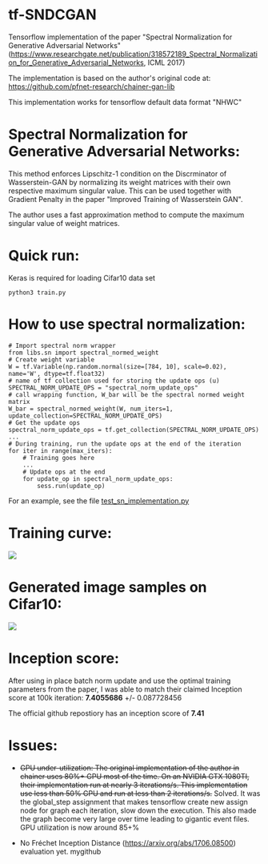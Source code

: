 # tf-SNDCGAN
Tensorflow implementation of the paper "Spectral Normalization for Generative Adversarial Networks"
(https://www.researchgate.net/publication/318572189_Spectral_Normalization_for_Generative_Adversarial_Networks,
 ICML 2017)

The implementation is based on the author's original code at:
https://github.com/pfnet-research/chainer-gan-lib

This implementation works for tensorflow default data format "NHWC"

# Spectral Normalization for Generative Adversarial Networks:
This method enforces Lipschitz-1 condition on the Discrminator of Wasserstein-GAN
by normalizing its weight matrices with their own respective maximum singular value.
This can be used together with Gradient Penalty in the paper "Improved Training
of Wasserstein GAN".

The author uses a fast approximation method to compute the maximum singular value
of weight matrices.

# Quick run:

Keras is required for loading Cifar10 data set

    python3 train.py

# How to use spectral normalization:

    # Import spectral norm wrapper
    from libs.sn import spectral_normed_weight
    # Create weight variable
    W = tf.Variable(np.random.normal(size=[784, 10], scale=0.02), name='W', dtype=tf.float32)
    # name of tf collection used for storing the update ops (u)
    SPECTRAL_NORM_UPDATE_OPS = "spectral_norm_update_ops"
    # call wrapping function, W_bar will be the spectral normed weight matrix
    W_bar = spectral_normed_weight(W, num_iters=1, update_collection=SPECTRAL_NORM_UPDATE_OPS)
    # Get the update ops
    spectral_norm_update_ops = tf.get_collection(SPECTRAL_NORM_UPDATE_OPS)
    ...
    # During training, run the update ops at the end of the iteration
    for iter in range(max_iters):
        # Training goes here
        ...
        # Update ops at the end
        for update_op in spectral_norm_update_ops:
            sess.run(update_op)

For an example, see the file [test_sn_implementation.py](test_sn_implementation.py)

# Training curve:
![](img/loss_curve.png)
# Generated image samples on Cifar10:
![](img/099999.png)
# Inception score:
After using in place batch norm update and use the optimal training parameters
from the paper, I was able to match their claimed Inception score at 100k iteration:
**7.4055686** +/- 0.087728456

The official github repostiory has an inception score of **7.41**
# Issues:
- ~~GPU under-utilization: The original implementation of the author in chainer
uses 80%+ GPU most of the time. On an NVIDIA GTX 1080TI, their implementation
run at nearly 3 iterations/s. This implementation use less than 50% GPU and
run at less than 2 iterations/s.~~ Solved. It was the global_step assignment
that makes tensorflow create new assign node for graph each iteration, slow down the execution.
This also made the graph become very large over time leading to gigantic event files.
GPU utilization is now around 85+%

- No Fréchet Inception Distance (https://arxiv.org/abs/1706.08500) evaluation yet.
mygithub
